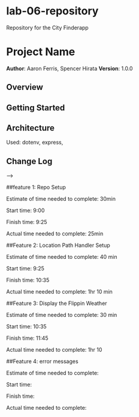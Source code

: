 # lab-06-repository
Repository for the City Finderapp
# Project Name

**Author**: Aaron Ferris, Spencer Hirata
**Version**: 1.0.0 

## Overview
<!-- Provide a high level overview of what this application is and why you are building it, beyond the fact that it's an assignment for this class. (i.e. What's your problem domain?) -->

## Getting Started
<!-- What are the steps that a user must take in order to build this app on their own machine and get it running? -->

## Architecture
<!-- Provide a detailed description of the application design. What technologies (languages, libraries, etc) you're using, and any other relevant design information. -->
Used: dotenv, express,

## Change Log
<!-- Use this area to document the iterative changes made to your application as each feature is successfully implemented. Use time stamps. Here's an examples:

01-01-2001 4:59pm - Application now has a fully-functional express server, with a GET route for the location resource.

## Credits and Collaborations
<!-- Give credit (and a link) to other people or resources that helped you build this application. -->
-->




##feature 1: Repo Setup

Estimate of time needed to complete: 30min

Start time: 9:00

Finish time: 9:25

Actual time needed to complete: 25min

##Feature 2: Location Path Handler Setup

Estimate of time needed to complete: 40 min

Start time: 9:25

Finish time: 10:35

Actual time needed to complete: 1hr 10 min

##Feature 3: Display the Flippin Weather

Estimate of time needed to complete: 30 min

Start time: 10:35

Finish time: 11:45

Actual time needed to complete: 1hr 10

##Feature 4: error messages

Estimate of time needed to complete:

Start time:

Finish time:

Actual time needed to complete: